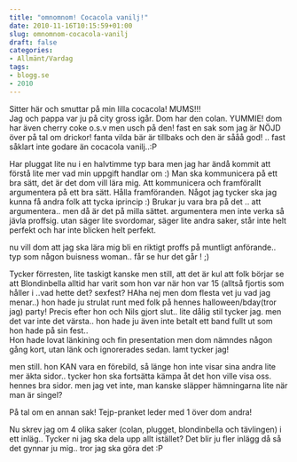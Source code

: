 ```yaml
---
title: "omnomnom! Cocacola vanilj!"
date: 2010-11-16T10:15:59+01:00
slug: omnomnom-cocacola-vanilj
draft: false
categories:
- Allmänt/Vardag
tags:
- blogg.se
- 2010
---
```

Sitter här och smuttar på min lilla cocacola! MUMS!!!  
Jag och pappa var ju på city gross igår. Dom har den colan. YUMMIE! dom har även cherry coke o.s.v men usch på den! fast en sak som jag är NÖJD över på tal om drickor! fanta vilda bär är tillbaks och den är sååå god! .. fast såklart inte godare än cocacola vanilj..:P  
  
Har pluggat lite nu i en halvtimme typ bara men jag har ändå kommit att förstå lite mer vad min uppgift handlar om :) Man ska kommunicera på ett bra sätt, det är det dom vill lära mig. Att kommunicera och framförallt argumentera på ett bra sätt. Hålla framföranden. Något jag tycker ska jag kunna få andra folk att tycka iprincip :) Brukar ju vara bra på det .. att argumentera.. men då är det på milla sättet. argumentera men inte verka så jävla proffsig. utan säger lite svordomar, säger lite andra saker, står inte helt perfekt och har inte blicken helt perfekt.  
  
nu vill dom att jag ska lära mig bli en riktigt proffs på muntligt anförande.. typ som någon buisness woman.. får se hur det går ! ;)  
  
Tycker förresten, lite taskigt kanske men still, att det är kul att folk börjar se att Blondinbella alltid har varit som hon var när hon var 15 (alltså fjortis som håller i ..vad hette det? sexfest? HAha nej men dom flesta vet ju vad jag menar..) hon hade ju strulat runt med folk på hennes halloween/bday(tror jag) party! Precis efter hon och Nils gjort slut.. lite dålig stil tycker jag. men det var inte det värsta.. hon hade ju även inte betalt ett band fullt ut som hon hade på sin fest..  
Hon hade lovat länkining och fin presentation men dom nämndes någon gång kort, utan länk och ignorerades sedan. lamt tycker jag!  
  
men still. hon KAN vara en förebild, så länge hon inte visar sina andra lite mer äkta sidor.. tycker hon ska fortsätta kämpa åt det hon ville visa oss. hennes bra sidor. men jag vet inte, man kanske släpper hämningarna lite när man är singel?  
  
  
  
På tal om en annan sak! Tejp-pranket leder med 1 över dom andra!  
  
Nu skrev jag om 4 olika saker (colan, plugget, blondinbella och tävlingen) i ett inläg.. Tycker ni jag ska dela upp allt istället? Det blir ju fler inlägg då så det gynnar ju mig.. tror jag ska göra det :P